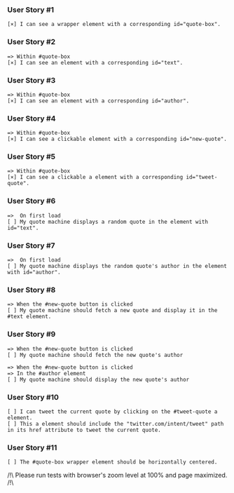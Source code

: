 ### User Story #1
    [×] I can see a wrapper element with a corresponding id="quote-box".

### User Story #2
	=> Within #quote-box
	[×] I can see an element with a corresponding id="text".

### User Story #3
	=> Within #quote-box
	[×] I can see an element with a corresponding id="author".

### User Story #4
	=> Within #quote-box
	[×] I can see a clickable element with a corresponding id="new-quote".

### User Story #5
	=> Within #quote-box
	[×] I can see a clickable a element with a corresponding id="tweet-quote".

### User Story #6
	=>  On first load
    [ ] My quote machine displays a random quote in the element with id="text".

### User Story #7
    =>  On first load
	[ ] My quote machine displays the random quote's author in the element with id="author".

### User Story #8
	=> When the #new-quote button is clicked
	[ ] My quote machine should fetch a new quote and display it in the #text element.

### User Story #9
	=> When the #new-quote button is clicked
    [ ] My quote machine should fetch the new quote's author

    => When the #new-quote button is clicked
    => In the #author element
    [ ] My quote machine should display the new quote's author

### User Story #10
	[ ] I can tweet the current quote by clicking on the #tweet-quote a element.
    [ ] This a element should include the "twitter.com/intent/tweet" path in its href attribute to tweet the current quote.

### User Story #11
	[ ] The #quote-box wrapper element should be horizontally centered.

/!\ Please run tests with browser's zoom level at 100% and page maximized. /!\